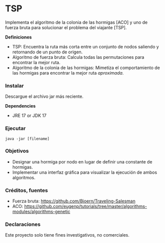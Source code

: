 # TSP
Implementa el algoritmo de la colonia de las hormigas [ACO] y uno de fuerza bruta para solucionar el problema del viajante [TSP].

**Definiciones**

* TSP: Encuentra la ruta más corta entre un conjunto de nodos saliendo y retornando de un punto de origen.
* Algoritmo de fuerza bruta: Calcula todas las permutaciones para encontrar la mejor ruta.
* Algoritmo de la colonia de las hormigas: Mimetiza el comportamiento de las hormigas para encontrar la mejor ruta *aproximada*.

### Instalar

Descargue el archivo jar más reciente.

**Dependencies**

+ JRE 17 or JDK 17

### Ejecutar

`java -jar [filename]`

### Objetivos

* Designar una hormiga por nodo en lugar de definir una constante de hormigas.
* Implementar una interfaz gráfica para visualizar la ejecución de ambos algoritmos.

### Créditos, fuentes

* Fuerza bruta: https://github.com/Bjoern/Traveling-Salesman
* ACO: https://github.com/eugenp/tutorials/tree/master/algorithms-modules/algorithms-genetic

### Declaraciones

Este proyecto solo tiene fines investigativos, no comerciales.
